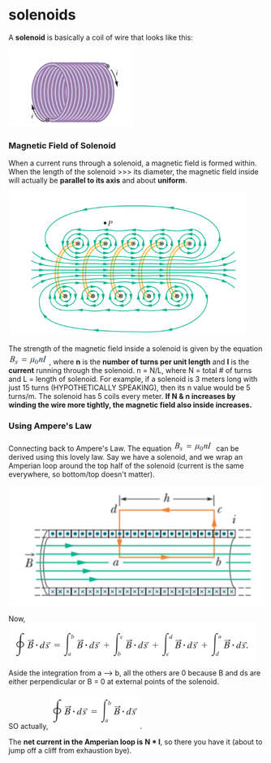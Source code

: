 # solenoids

A **solenoid** is basically a coil of wire that looks like this:&#x20;

![big fat coil uwu](<../../.gitbook/assets/image (8).png>)

### Magnetic Field of Solenoid

When a current runs through a solenoid, a magnetic field is formed within. When the length of the solenoid >>> its diameter, the magnetic field inside will actually be **parallel to its axis** and about **uniform**.&#x20;

![magnetic field of solenoid](<../../.gitbook/assets/image (9) (1).png>)

The strength of the magnetic field inside a solenoid is given by the equation ![](<../../.gitbook/assets/image (21) (1).png>), where **n** is the **number of turns per unit length** and **I** is the **current** running through the solenoid. n = N/L, where N = total # of turns and L = length of solenoid. For example, if a solenoid is 3 meters long with just 15 turns (HYPOTHETICALLY SPEAKING), then its n value would be 5 turns/m. The solenoid has 5 coils every meter. **If N & n increases by winding the wire more tightly, the magnetic field also inside increases.**

### Using Ampere's Law

Connecting back to Ampere's Law. The equation ![](<../../.gitbook/assets/image (10).png>) can be derived using this lovely law. Say we have a solenoid, and we wrap an Amperian loop around the top half of the solenoid (current is the same everywhere, so bottom/top doesn't matter).&#x20;

![](<../../.gitbook/assets/image (17).png>)

Now, ![](<../../.gitbook/assets/image (18).png>) Aside the integration from a --> b, all the others are 0 because B and ds are either perpendicular or B = 0 at external points of the solenoid.&#x20;

SO actually, ![](<../../.gitbook/assets/image (7).png>).

The **net current in the Amperian loop is** **N \* I**, so there you have it (about to jump off a cliff from exhaustion bye).&#x20;

&#x20;
